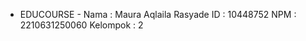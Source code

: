 - EDUCOURSE -
Nama    	:  Maura Aqlaila Rasyade
ID      	:  10448752 
NPM	      :  2210631250060
Kelompok	:  2
